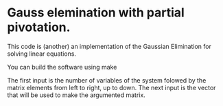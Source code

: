 Gauss elemination with partial pivotation.
===

This code is (another) an implementation of the Gaussian Elimination for solving linear equations.

You can build the software using
  make

The first input is the number of variables of the system folowed by the matrix elements from left to right, up to down.
The next input is the vector that will be used to make the argumented matrix.
